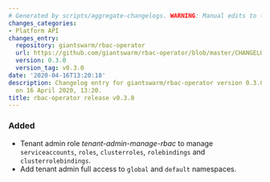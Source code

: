 ```yaml
---
# Generated by scripts/aggregate-changelogs. WARNING: Manual edits to this files will be overwritten.
changes_categories:
- Platform API
changes_entry:
  repository: giantswarm/rbac-operator
  url: https://github.com/giantswarm/rbac-operator/blob/master/CHANGELOG.md#030--2020-04-06
  version: 0.3.0
  version_tag: v0.3.0
date: '2020-04-16T13:20:18'
description: Changelog entry for giantswarm/rbac-operator version 0.3.0, published
  on 16 April 2020, 13:20.
title: rbac-operator release v0.3.0
---
```


### Added
- Tenant admin role *tenant-admin-manage-rbac* to manage `serviceaccounts`, `roles`, `clusterroles`, `rolebindings` and `clusterrolebindings`.
- Add tenant admin full access to `global` and `default` namespaces.
